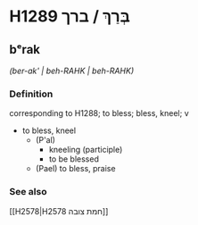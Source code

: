 # H1289 בְּרַךְ / ברך

## bᵉrak

_(ber-ak' | beh-RAHK | beh-RAHK)_

### Definition

corresponding to H1288; to bless; bless, kneel; v

- to bless, kneel
  - (P'al)
    - kneeling (participle)
    - to be blessed
  - (Pael) to bless, praise

### See also

[[H2578|H2578 חמת צובה]]
